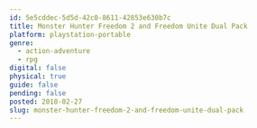 ```yaml
---
id: 5e5cddec-5d5d-42c0-8611-42853e630b7c
title: Monster Hunter Freedom 2 and Freedom Unite Dual Pack
platform: playstation-portable
genre:
  - action-adventure
  - rpg
digital: false
physical: true
guide: false
pending: false
posted: 2018-02-27
slug: monster-hunter-freedom-2-and-freedom-unite-dual-pack
---
```

